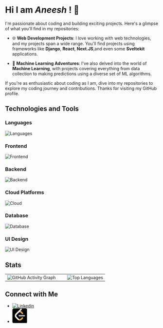 # Hi I am _Aneesh_ ! 👋

I'm passionate about coding and building exciting projects. Here's a glimpse of what you'll find in my repositories:

- 🌐 **Web Development Projects**: I love working with web technologies, and my projects span a wide range. You'll find projects using frameworks like **Django**, **React**, **Next.JS**,and even some **Sveltekit** applications.

- 🤖 **Machine Learning Adventures**: I've also delved into the world of **Machine Learning**, with projects covering everything from data collection to making predictions using a diverse set of ML algorithms. 

If you're as enthusiastic about coding as I am, dive into my repositories to explore my coding journey and contributions. Thanks for visiting my GitHub profile.

## Technologies and Tools

### Languages
![Languages](https://skillicons.dev/icons?i=py,js,java)

### Frontend
![Frontend](https://skillicons.dev/icons?i=react,nextjs,svelte,tailwind)

### Backend
![Backend](https://skillicons.dev/icons?i=express,django)

### Cloud Platforms
![Cloud](https://skillicons.dev/icons?i=gcp,firebase,vercel)
### Database
![Database](https://skillicons.dev/icons?i=mysql,mongodb,redis)

### UI Design
![UI Design](https://skillicons.dev/icons?i=figma)

## Stats

<table>
  <tr>
    <td width="60%">
      <img src="https://github-readme-activity-graph.vercel.app/graph?username=aneeshpatne&theme=react-dark" alt="GitHub Activity Graph" />
    </td>
    <td width="40%">
      <img src="https://github-readme-stats.vercel.app/api/top-langs/?username=aneeshpatne&layout=compact&theme=dark&langs_count=6&hide=jupyter%20notebook,css,Handlebars" alt="Top Languages" />
    </td>
  </tr>
</table>


## Connect with Me
- [![Linkedin](https://skillicons.dev/icons?i=linkedin)](https://www.linkedin.com/in/aneeshpatne/)
- [![Leetcode](img/lc.png)](https://leetcode.com/aneeshpatne/)

